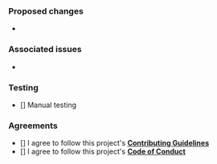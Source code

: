### Proposed changes

<!--
Please insert below the list of changes in this pull request. For example:

- Added some functionality
- Deleted old things
- Fixed bug_name bug
-->

-

### Associated issues

<!--
If this pull request is associated to any issue, then put its number here
please. For example:

- #8
-->

- 

### Testing

<!--
Please write 'x' letter in '[]' to agree. For example:

- [x] Manual testing
-->

- [] Manual testing

### Agreements

<!--
Please write 'x' letter in '[]' to agree. For example:

- [x] I agree to follow this project's [__Contributing Guidelines__](../../CONTRIBUTING.md)
-->

- [] I agree to follow this project's [__Contributing Guidelines__](../../CONTRIBUTING.md)
- [] I agree to follow this project's [__Code of Conduct__](../../CODE_OF_CONDUCT.md)
